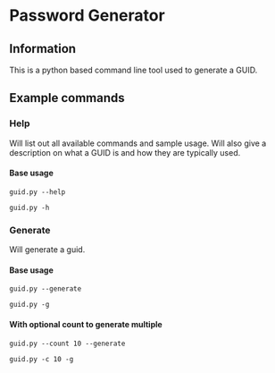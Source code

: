 # Password Generator

## Information
This is a python based command line tool used to generate a GUID.

## Example commands

### Help
Will list out all available commands and sample usage. Will also give a description on what a GUID is and how they are typically used. 

#### Base usage
`guid.py --help`

`guid.py -h`

### Generate
Will generate a guid.

#### Base usage
`guid.py --generate`

`guid.py -g`

#### With optional count to generate multiple
`guid.py --count 10 --generate`

`guid.py -c 10 -g`
